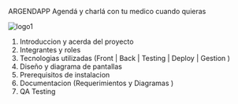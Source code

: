 ARGENDAPP
Agendá y charlá con tu medico cuando quieras

![logo1](https://github.com/No-Country-simulation/c19-39-n-csharp-12-angular-17/assets/110321221/d61bfd12-96dd-45b2-a786-32fb1ee185bb)

1) Introduccion y acerda del proyecto
2) Integrantes y roles
3) Tecnologias utilizadas (Front | Back | Testing | Deploy | Gestion )
4) Diseño y diagrama de pantallas
5) Prerequisitos de instalacion
6) Documentacion (Requerimientos y Diagramas )
7) QA Testing
